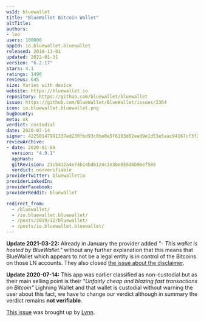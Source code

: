 ```yaml
---
wsId: bluewallet
title: "BlueWallet Bitcoin Wallet"
altTitle: 
authors:
- leo
users: 100000
appId: io.bluewallet.bluewallet
released: 2018-11-01
updated: 2022-01-31
version: "6.2.17"
stars: 4.1
ratings: 1490
reviews: 645
size: Varies with device
website: https://bluewallet.io
repository: https://github.com/bluewallet/bluewallet
issue: https://github.com/BlueWallet/BlueWallet/issues/2364
icon: io.bluewallet.bluewallet.png
bugbounty: 
meta: ok
verdict: custodial
date: 2020-07-14
signer: 42250147991337ed230fbd93c0be0e5f6183d02eed9e1d53e5aac94167cf3f2f
reviewArchive:
- date: 2020-01-08
  version: "4.9.1"
  appHash: 
  gitRevision: 21cb412a4e74b14bd6124c3e3be855d6b96ef589
  verdict: nonverifiable
providerTwitter: bluewalletio
providerLinkedIn: 
providerFacebook: 
providerReddit: bluewallet

redirect_from:
  - /bluewallet/
  - /io.bluewallet.bluewallet/
  - /posts/2019/12/bluewallet/
  - /posts/io.bluewallet.bluewallet/
---
```


**Update 2021-03-22:** Already in January the provider added *"- This wallet is
hosted by BlueWallet."* without any further explanation that this means that
BlueWallet which appears to not be a legal entity is in control of the Bitcoins
on those LN accounts. They also closed
[the issue about the disclaimer](https://github.com/BlueWallet/BlueWallet/issues/2364).

**Update 2020-07-14:** This app was earlier classified as non-custodial but as their main
selling point is their *"Unfairly cheap and blazing fast transactions on
Bitcoin"* Lighning Wallet and that wallet is custodial without warning the user
about this fact, we have to change our verdict although in summary the verdict
remains **not verifiable**.

[This issue](https://gitlab.com/walletscrutiny/walletScrutinyCom/-/issues/117)
was brought up by [Lynn](https://gitlab.com/losnappas).

